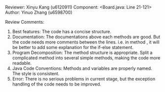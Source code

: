 Reviewer: Xinyu Kang (u6120911)
Component: <Board.java: Line 21-121>
Author: Yinuo Zhang (u6598700)

Review Comments:

1. Best features:
    The code has a concise structure. 
2. Documentation:
    The documentations above each methods are good. But the code needs more comments between the lines. 
    i.e. in method <getNearbyGrids>, it will be better to add some explanation for the if-else statement.
3. Program Decomposition:
    The method structure is appropriate. 
    Split a complicated method into several simple methods, making the code more readable.
4. Java Code Conventions:
    Methods and variables are properly named.
    The style is consistent.
5. Error:
    There is no serious problems in current stage, but the exception handling of the code needs to be improved. 
    